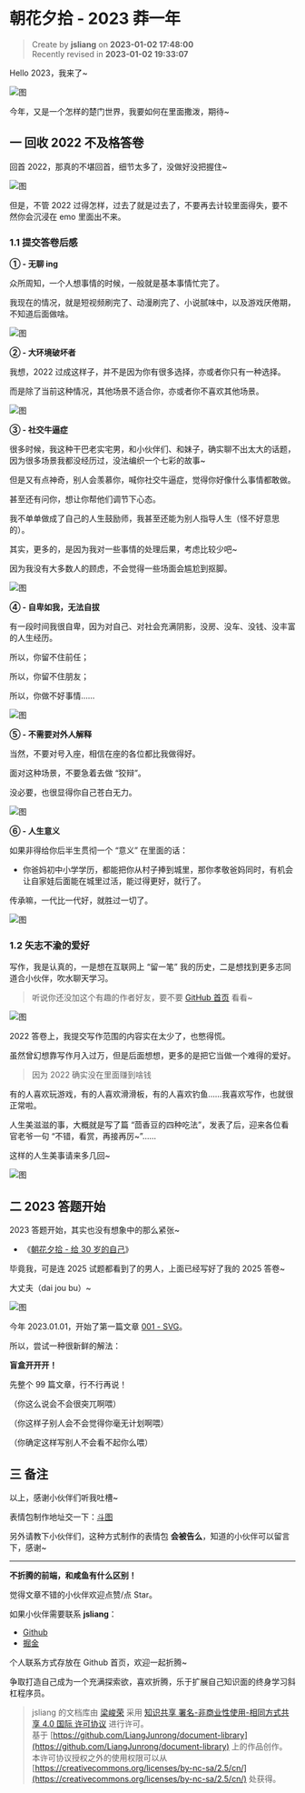 朝花夕拾 - 2023 莽一年
===

> Create by **jsliang** on **2023-01-02 17:48:00**  
> Recently revised in **2023-01-02 19:33:07**

Hello 2023，我来了~

![图](./img/01-02-01.png)

今年，又是一个怎样的楚门世界，我要如何在里面撒泼，期待~

## 一 回收 2022 不及格答卷

回首 2022，那真的不堪回首，细节太多了，没做好没把握住~

![图](./img/01-02-02.png)

但是，不管 2022 过得怎样，过去了就是过去了，不要再去计较里面得失，要不然你会沉浸在 emo 里面出不来。

### 1.1 提交答卷后感

**① - 无聊 ing**

众所周知，一个人想事情的时候，一般就是基本事情忙完了。

我现在的情况，就是短视频刷完了、动漫刷完了、小说腻味中，以及游戏厌倦期，不知道后面做啥。

![图](./img/01-02-03.png)

**② - 大环境破坏者**

我想，2022 过成这样子，并不是因为你有很多选择，亦或者你只有一种选择。

而是除了当前这种情况，其他场景不适合你，亦或者你不喜欢其他场景。

![图](./img/01-02-04.png)

**③ - 社交牛逼症**

很多时候，我这种干巴老实宅男，和小伙伴们、和妹子，确实聊不出太大的话题，因为很多场景我都没经历过，没法编织一个七彩的故事~

但是又有点神奇，别人会羡慕你，喊你社交牛逼症，觉得你好像什么事情都敢做。

甚至还有问你，想让你帮他们调节下心态。

我不单单做成了自己的人生鼓励师，我甚至还能为别人指导人生（怪不好意思的）。

其实，更多的，是因为我对一些事情的处理后果，考虑比较少吧~

因为我没有大多数人的顾虑，不会觉得一些场面会尴尬到抠脚。

![图](./img/01-02-05.png)

**④ - 自卑如我，无法自拔**

有一段时间我很自卑，因为对自己、对社会充满阴影，没房、没车、没钱、没丰富的人生经历。

所以，你留不住前任；

所以，你留不住朋友；

所以，你做不好事情……

![图](./img/01-02-06.png)

**⑤ - 不需要对外人解释**

当然，不要对号入座，相信在座的各位都比我做得好。

面对这种场景，不要急着去做 “狡辩”。

没必要，也很显得你自己苍白无力。

![图](./img/01-02-07.png)

**⑥ - 人生意义**

如果非得给你后半生贯彻一个 “意义” 在里面的话：

* 你爸妈初中小学学历，都能把你从村子捧到城里，那你孝敬爸妈同时，有机会让自家娃后面能在城里过活，能过得更好，就行了。

传承嘛，一代比一代好，就胜过一切了。

![图](./img/01-02-08.png)

### 1.2 矢志不渝的爱好

写作，我是认真的，一是想在互联网上 “留一笔” 我的历史，二是想找到更多志同道合小伙伴，吹水聊天学习。

> 听说你还没加这个有趣的作者好友，要不要 [GitHub 首页](https://github.com/LiangJunrong/document-library/) 看看~

![图](./img/01-02-09.png)

2022 答卷上，我提交写作范围的内容实在太少了，也憋得慌。

虽然曾幻想靠写作月入过万，但是后面想想，更多的是把它当做一个难得的爱好。

> 因为 2022 确实没在里面赚到啥钱

有的人喜欢玩游戏，有的人喜欢滑滑板，有的人喜欢钓鱼……我喜欢写作，也就很正常啦。

人生美滋滋的事，大概就是写了篇 “茴香豆的四种吃法”，发表了后，迎来各位看官老爷一句 “不错，看赏，再接再厉~”……

这样的人生美事请来多几回~

![图](./img/01-02-10.png)

## 二 2023 答题开始

2023 答题开始，其实也没有想象中的那么紧张~

* 《[朝花夕拾 - 给 30 岁的自己](https://github.com/LiangJunrong/document-library/blob/master/%E7%B3%BB%E5%88%97-%E4%B8%AA%E4%BA%BA%E7%94%9F%E6%B4%BB/%E5%A4%A7%E4%BA%8B%E8%AE%B0%E5%BD%95/2025/2025-03-31.md)》

毕竟我，可是连 2025 试题都看到了的男人，上面已经写好了我的 2025 答卷~

大丈夫（dai jou bu）~

![图](./img/01-02-11.png)

今年 2023.01.01，开始了第一篇文章 [001 - SVG](https://github.com/LiangJunrong/document-library/)。

所以，尝试一种很新鲜的解法：

**盲盒开开开！**

先整个 99 篇文章，行不行再说！

（你这么说会不会很突兀啊喂）

（你这样子别人会不会觉得你毫无计划啊喂）

（你确定这样写别人不会看不起你么喂）

## 三 备注

以上，感谢小伙伴们听我吐槽~

表情包制作地址交一下：[斗图](https://www.doutub.com/picEdit)

另外请教下小伙伴们，这种方式制作的表情包 **会被告么**，知道的小伙伴可以留言下，感谢~

---

**不折腾的前端，和咸鱼有什么区别！**

觉得文章不错的小伙伴欢迎点赞/点 Star。

如果小伙伴需要联系 **jsliang**：

* [Github](https://github.com/LiangJunrong/document-library)
* [掘金](https://juejin.im/user/3403743728515246)

个人联系方式存放在 Github 首页，欢迎一起折腾~

争取打造自己成为一个充满探索欲，喜欢折腾，乐于扩展自己知识面的终身学习斜杠程序员。

> jsliang 的文档库由 [梁峻荣](https://github.com/LiangJunrong) 采用 [知识共享 署名-非商业性使用-相同方式共享 4.0 国际 许可协议](http://creativecommons.org/licenses/by-nc-sa/4.0/) 进行许可。<br/>基于 [https://github.com/LiangJunrong/document-library](https://github.com/LiangJunrong/document-library) 上的作品创作。<br/>本许可协议授权之外的使用权限可以从 [https://creativecommons.org/licenses/by-nc-sa/2.5/cn/](https://creativecommons.org/licenses/by-nc-sa/2.5/cn/) 处获得。
